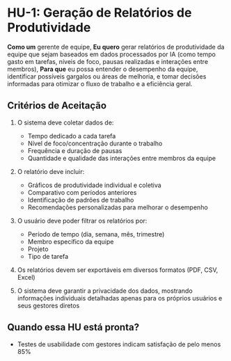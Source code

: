 # HU-1: Geração de Relatórios de Produtividade

**Como um** gerente de equipe,
**Eu quero** gerar relatórios de produtividade da equipe que sejam baseados em dados processados por IA (como tempo gasto em tarefas, níveis de foco, pausas realizadas e interações entre membros),
**Para que** eu possa entender o desempenho da equipe, identificar possíveis gargalos ou áreas de melhoria, e tomar decisões informadas para otimizar o fluxo de trabalho e a eficiência geral.

## Critérios de Aceitação

1. O sistema deve coletar dados de:
   - Tempo dedicado a cada tarefa
   - Nível de foco/concentração durante o trabalho
   - Frequência e duração de pausas
   - Quantidade e qualidade das interações entre membros da equipe

2. O relatório deve incluir:
   - Gráficos de produtividade individual e coletiva
   - Comparativo com períodos anteriores
   - Identificação de padrões de trabalho
   - Recomendações personalizadas para melhorar o desempenho

3. O usuário deve poder filtrar os relatórios por:
   - Período de tempo (dia, semana, mês, trimestre)
   - Membro específico da equipe
   - Projeto
   - Tipo de tarefa

4. Os relatórios devem ser exportáveis em diversos formatos (PDF, CSV, Excel)

5. O sistema deve garantir a privacidade dos dados, mostrando informações individuais detalhadas apenas para os próprios usuários e seus gestores diretos

## Quando essa HU está pronta?

- Testes de usabilidade com gestores indicam satisfação de pelo menos 85%
